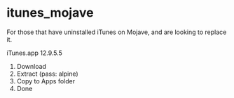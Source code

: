 # itunes_mojave

For those that have uninstalled iTunes on Mojave, and are looking to replace it.

iTunes.app 12.9.5.5 

1. Download
2. Extract (pass: alpine)
3. Copy to Apps folder
4. Done
